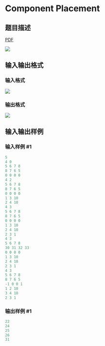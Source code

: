 # Component Placement

## 题目描述

[problemUrl]: https://uva.onlinejudge.org/index.php?option=com_onlinejudge&Itemid=8&category=117&page=show_problem&problem=2865

[PDF](https://uva.onlinejudge.org/external/117/p11765.pdf)

![](https://cdn.luogu.com.cn/upload/vjudge_pic/UVA11765/61f84d53f5d6a7a040dd237802acbedb2384c392.png)

## 输入输出格式

### 输入格式

![](https://cdn.luogu.com.cn/upload/vjudge_pic/UVA11765/2dccf399066ad7b51d29691d8c3459c64ede252f.png)

### 输出格式

![](https://cdn.luogu.com.cn/upload/vjudge_pic/UVA11765/42e6620d834c5af0797a31e53efc143a524abe28.png)

## 输入输出样例

### 输入样例 #1

```cpp
5
4 0
5 6 7 8
8 7 6 5
0 0 0 0
4 2
5 6 7 8
8 7 6 5
0 0 0 0
1 3 10
2 4 10
4 3
5 6 7 8
8 7 6 5
0 0 0 0
1 3 10
2 4 10
2 3 1
4 3
5 6 7 8
30 31 32 33
0 0 0 0
1 3 10
2 4 10
2 3 1
4 3
5 6 7 8
8 7 6 5
-1 0 0 1
1 2 10
3 4 10
2 3 1
```


### 输出样例 #1

```cpp
22
24
25
26
31
```


